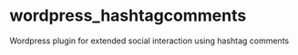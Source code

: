 wordpress_hashtagcomments
=========================

Wordpress plugin for extended social interaction using hashtag comments
